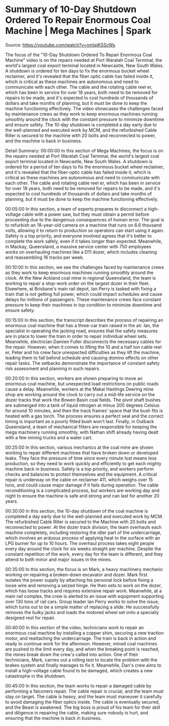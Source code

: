 # Summary of 10-Day Shutdown Ordered To Repair Enormous Coal Machine | Mega Machines | Spark

Source: https://youtube.com/watch?v=nmIajKSScWs

The focus of the "10-Day Shutdown Ordered To Repair Enormous Coal Machine" video is on the repairs needed at Port Waratah Coal Terminal, the world's largest coal export terminal located in Newcastle, New South Wales. A shutdown is ordered for ten days to fix the enormous bucket wheel reclaimer, and it's revealed that the fiber optic cable has failed inside it, which is critical as these machines are autonomous and need to communicate with each other. The cable and the rotating cable reel er, which has been in service for over 18 years, both need to be removed for repairs to be made, and it's expected to cost hundreds of thousands of dollars and take months of planning, but it must be done to keep the machine functioning effectively. The video showcases the challenges faced by maintenance crews as they work to keep enormous machines running smoothly around the clock with the constant pressure to minimize downtime and ensure safety. The 10-day shutdown is completed a day early due to the well-planned and executed work by MCM, and the refurbished Cable Riller is secured to the machine with 20 bolts and reconnected to power, and the machine is back in business.

Detail Summary: 
00:00:00
In this section of Mega Machines, the focus is on the repairs needed at Port Waratah Coal Terminal, the world's largest coal export terminal located in Newcastle, New South Wales. A shutdown is ordered for a period of ten days to fix the enormous bucket wheel reclaimer, and it's revealed that the fiber-optic cable has failed inside it, which is critical as these machines are autonomous and need to communicate with each other. The cable and rotating cable reel er, which has been in service for over 18 years, both need to be removed for repairs to be made, and it's expected to cost hundreds of thousands of dollars and take months of planning, but it must be done to keep the machine functioning effectively.

00:05:00
In this section, a team of experts prepares to disconnect a high-voltage cable with a power saw, but they must obtain a permit before proceeding due to the dangerous consequences of human error. The goal is to refurbish an 18-year-old camera on a machine that runs on 6.6 thousand volts, allowing it to return to production so operators can start using it again. Safety is a top priority, and everyone involved agrees that it's better to complete the work safely, even if it takes longer than expected.  Meanwhile, in Mackay, Queensland, a massive service center with 750 employees works on overhauling machines like a D11 dozer, which includes cleaning and reassembling 16 tracks per week.

00:10:00
In this section, we see the challenges faced by maintenance crews as they work to keep enormous machines running smoothly around the clock. At the New Ackland coal mine in regional Queensland, the team is working to repair a stop-work order on the largest dozer in their fleet. Elsewhere, at Brisbane's main rail depot, Ian Perry is tasked with fixing a train that is not getting full power, which could impact schedules and cause delays for millions of passengers. These maintenance crews face constant pressure to keep their machines in top condition to minimize downtime and ensure safety.

00:15:00
In this section, the transcript describes the process of repairing an enormous coal machine that has a three-car train raised in the air. Ian, the specialist in operating the jacking road, ensures that the safety measures are in place to lower the train in order to repair individual wheel sets. Meanwhile, electrician Damien Fuller disconnects the necessary cables for the repair. However, when it comes to lifting the 10 and a half ton cable reel er, Peter and his crew face unexpected difficulties as they lift the machine, leading them to fall behind schedule and causing domino effects on other repair tasks. The setbacks demonstrate the importance of constant safety risk assessment and planning in such repairs.

00:20:00
In this section, workers are shown preparing to move an enormous coal machine, but unexpected load restrictions on public roads cause a delay. Meanwhile, workers at the Makai Hastings Deering mine shop are working around the clock to carry out a mid-life service on the dozer tracks that work the Bowen Basin coal fields. The pivot shaft bushes are submerged into a tank of liquid nitrogen at minus 200 degrees Celsius for around 10 minutes, and then the track frames' space that the bush fits is heated with a gas torch. The process ensures a perfect seal and the correct timing is important as a poorly fitted bush won't last. Finally, in Outback Queensland, a team of mechanical fitters are responsible for keeping the mega machinery running smoothly, with Nathan shift already having dealt with a few mining trucks and a water cart.

00:25:00
In this section, various mechanics at the coal mine are shown working to repair different machines that have broken down or developed leaks. They face the pressure of time since every minute lost means less production, so they need to work quickly and efficiently to get each mighty machine back in business. Safety is a top priority, and workers perform checks and balances to protect themselves and the equipment. A critical repair is underway on the cable on reclaimer 411, which weighs over 15 tons, and could cause major damage if it fails during operation. The cable reconditioning is a complicated process, but workers are working day and night to ensure the machine is safe and strong and can last for another 20 years.

00:30:00
In this section, the 10-day shutdown of the coal machine is completed a day early due to the well-planned and executed work by MCM. The refurbished Cable Riller is secured to the Machine with 20 bolts and reconnected to power. At the dozer track division, the team overhauls each machine completely, including restoring the idler part of the undercarriage, which involves an arduous process of applying heat to the surface with an LPG burner for up to 10 hours. The overhaul process takes eight people every day around the clock for six weeks straight per machine. Despite the constant repetition of the work, every day for the team is different, and they attend to both minor and major issues in the mines.

00:35:00
In this section, the focus is on Mark, a heavy machinery mechanic working on repairing a broken-down excavator and dozer. Mark first isolates the power supply by attaching his personal lock before fixing a loose wire and removing a seized hinge. He then sets to work on the dozer, which has loose tracks and requires extensive repair work. Meanwhile, at a main rail complex, the crew is alerted to an issue with equipment supporting over 130 tons of rail cars. Group leader Ian Perry works to solve the issue, which turns out to be a simple matter of replacing a slide. He successfully removes the bulky jacks and loads the motored wheel set onto a specially designed rest for repair.

00:40:00
In this section of the video, technicians work to repair an enormous coal machine by installing a copper shim, securing a new traction motor, and reattaching the undercarriage. The train is back in action and ready to continue work for the afternoon. However, mined coal machines are pushed to the limit every day, and when the breaking point is reached, the mines break down the crew's called into action. One of their technicians, Mark, carries out a rolling test to locate the problem with the brakes system and finally manages to fix it. Meanwhile, Dan's crew aims to install a high-voltage cable found to be damaged, which creates a new catastrophe in the shutdown.

00:45:00
In this section, the team works to repair a damaged cable by performing a falconers repair. The cable repair is crucial, and the team must stay on target. The cable is heavy, and the team must maneuver it carefully to avoid damaging the fiber optics inside. The cable is eventually secured, and the Beast is awakened. The big boss is proud of his team for their skill and diligence in repairing the cable, making sure nobody is hurt, and ensuring that the machine is back in business.

